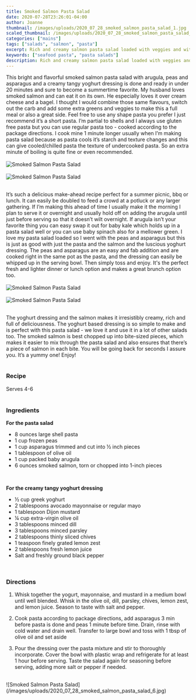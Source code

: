 ```yaml
---
title: Smoked Salmon Pasta Salad
date: 2020-07-28T23:26:01-04:00
author: Joanne
thumbnail: /images/uploads/2020_07_28_smoked_salmon_pasta_salad_1.jpg
scaled_thumbnail: /images/uploads/2020_07_28_smoked_salmon_pasta_salad_0.jpg
categories: ["mains"]
tags: ["salads", "salmon", "pasta"]
excerpt: Rich and creamy salmon pasta salad loaded with veggies and with a tangy yoghurt dressing 
keywords: ["seafood pasta", "pasta salads"]
description: Rich and creamy salmon pasta salad loaded with veggies and with a tangy yoghurt dressing 
---
```


This bright and flavorful smoked salmon pasta salad with arugula, peas and asparagus and a creamy tangy yoghurt dressing is done and ready in under 20 minutes and sure to become a summertime favorite. My husband loves smoked salmon and can eat it on its own. He especially loves it over cream cheese and a bagel. I thought I would combine those same flavours, switch out the carb and add some extra greens and veggies to make this a full meal or also a great side. Feel free to use any shape pasta you prefer I just recommend it’s a short pasta. I’m partial to shells and I always use gluten free pasta but you can use regular pasta too - cooked according to the package directions. I cook mine 1 minute longer usually when I’m making pasta salad because as pasta cools it’s starch and texture changes and this can give cooled/chilled pasta the texture of undercooked pasta. So an extra minute of boiling is quite fine or even recommended. 
</br>
</br>
![Smoked Salmon Pasta Salad](/images/uploads/2020_07_28_smoked_salmon_pasta_salad_2.jpg)
</br>
</br>
![Smoked Salmon Pasta Salad](/images/uploads/2020_07_28_smoked_salmon_pasta_salad_3.jpg)
</br>
</br>

It’s such a delicious make-ahead recipe perfect for a summer picnic, bbq or lunch. It can easily be doubled to feed a crowd at a potluck or any larger gathering. If I’m making this ahead of time I usually make it the morning I plan to serve it or overnight and usually hold off on adding the arugula until just before serving so that it doesn’t wilt overnight. If arugula isn’t your favorite thing you can easy swap it out for baby kale which holds up in a pasta salad well or you can use baby spinach also for a mellower green. I love my pasta salad loaded so I went with the peas and asparagus but this is just as good with just the pasta and the salmon and the luscious yoghurt dressing. The peas and asparagus are an easy and fab addition and are cooked right in the same pot as the pasta, and the dressing can easily be whipped up in the serving bowl. Then simply toss and enjoy. It's the perfect fresh and lighter dinner or lunch option and makes a great brunch option too. 
</br>
</br>
![Smoked Salmon Pasta Salad](/images/uploads/2020_07_28_smoked_salmon_pasta_salad_4.jpg)
</br>
</br>
![Smoked Salmon Pasta Salad](/images/uploads/2020_07_28_smoked_salmon_pasta_salad_5.jpg)
</br>
</br>

The yoghurt dressing and the salmon makes it irresistibly creamy, rich and full of deliciousness. The yoghurt based dressing is so simple to make and is perfect with this pasta salad - we love it and use it in a lot of other salads too. The smoked salmon is best chopped up into bite-sized pieces, which makes it easier to mix through the pasta salad and also ensures that there’s a piece of salmon in each bite. You will be going back for seconds I assure you. It’s a yummy one! Enjoy! 
</br>
</br>

### Recipe
Serves 4-6 
</br>
</br>

### Ingredients

__For the pasta salad__

* <span itemprop="recipeIngredient">8 ounces large shell pasta </span>
* <span itemprop="recipeIngredient">1 cup frozen peas </span>
* <span itemprop="recipeIngredient">1 cup asparagus trimmed and cut into &frac12; inch pieces </span>
* <span itemprop="recipeIngredient">1 tablespoon of olive oil </span>
* <span itemprop="recipeIngredient">1 cup packed baby arugula </span>
* <span itemprop="recipeIngredient">6 ounces smoked salmon, torn or chopped into 1-inch pieces</span>
</br>

__For the creamy tangy yoghurt dressing__

* <span itemprop="recipeIngredient">&frac12; cup greek yoghurt </span>
* <span itemprop="recipeIngredient">2 tablespoons avocado mayonnaise or regular mayo </span>
* <span itemprop="recipeIngredient">1 tablespoon Dijon mustard</span>
* <span itemprop="recipeIngredient">&frac14; cup extra-virgin olive oil</span>
* <span itemprop="recipeIngredient">3 tablespoons minced dill </span>
* <span itemprop="recipeIngredient">3 tablespoons minced parsley </span>
* <span itemprop="recipeIngredient">2 tablespoons thinly sliced chives</span>
* <span itemprop="recipeIngredient">1 teaspoon finely grated lemon zest</span>
* <span itemprop="recipeIngredient">2 tablespoons fresh lemon juice</span>
* <span itemprop="recipeIngredient">Salt and freshly ground black pepper</span>
</br>

### Directions

1. Whisk together the yogurt, mayonnaise, and mustard in a medium bowl until well blended. Whisk in the olive oil, dill, parsley, chives, lemon zest, and lemon juice. Season to taste with salt and pepper.

1. Cook pasta according to package directions, add asparagus 3 min before pasta is done and peas 1 minute before time. Drain, rinse with cold water and drain well. Transfer to large bowl and toss with 1 tbsp of olive oil and set aside 

1. Pour the dressing over the pasta mixture and stir to thoroughly incorporate. Cover the bowl with plastic wrap and refrigerate for at least 1 hour before serving. Taste the salad again for seasoning before serving, adding more salt or pepper if needed.

</br>
![Smoked Salmon Pasta Salad](/images/uploads/2020_07_28_smoked_salmon_pasta_salad_6.jpg)